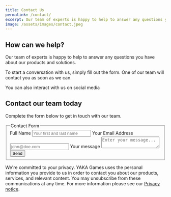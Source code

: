 ```yaml
---
title: Contact Us
permalink: /contact/
excerpt: Our team of experts is happy to help to answer any questions you have about our products and solutions.
image: /assets/images/contact.jpeg
---
```

## How can we help?
Our team of experts is happy to help to answer any questions you have about our products and solutions.

To start a conversation with us, simply fill out the form. One of our team will contact you as soon as we can.

You can also interact with us on social media

## Contact our team today
Complete the form below to get in touch with our team.

<form action="#" method="POST" enctype="multipart/form-data">
    <fieldset>
        <legend>Contact Form</legend>
        <label for="fullname" class="form-label">Full Name</label>
        <input type="text" name="fullname" id="fullname" placeholder="Your first and last name" class="form-control" />
        <label for="email" class="form-label">Your Email Address</label>
        <input type="email" name="email" id="email" placeholder="john@doe.com" class="form-control" />
        <label for="message" class="form-label">Your message</label>
        <textarea name="message" id="message" placeholder="Enter your message..." class="form-control"></textarea>
        <button type="submit" value="submit">Send</button>
    </fieldset>
</form>

We're committed to your privacy.
YAKA Games uses the personal information you provide to us in order to contact you about our products, services, and relevant content. 
You may unsubscribe from these communications at any time. For more information please see our [Privacy notice](/privacy).
